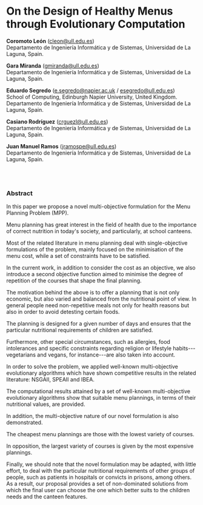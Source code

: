 # On the Design of Healthy Menus through Evolutionary Computation

**Coromoto León** (cleon@ull.edu.es) </br>
Departamento de Ingeniería Informática y de Sistemas, Universidad de La Laguna, Spain.

**Gara Miranda** (gmiranda@ull.edu.es) </br>
Departamento de Ingeniería Informática y de Sistemas, Universidad de La Laguna, Spain.

**Eduardo Segredo** (e.segredo@napier.ac.uk / esegredo@ull.edu.es) </br>
School of Computing, Edinburgh Napier University, United Kingdom. </br>
Departamento de Ingeniería Informática y de Sistemas, Universidad de La Laguna, Spain.

**Casiano Rodríguez** (crguezl@ull.edu.es) </br>
Departamento de Ingeniería Informática y de Sistemas, Universidad de La Laguna, Spain.

**Juan Manuel Ramos** (jramospe@ull.edu.es) </br>
Departamento de Ingeniería Informática y de Sistemas, Universidad de La Laguna, Spain.

</br></br>
### Abstract

In this paper we propose a novel multi-objective formulation for the Menu Planning Problem (MPP).

Menu planning has great interest in the field of health due to the importance of correct nutrition in today's society, and particularly, at school canteens.

Most of the related literature in menu planning deal with single-objective formulations of the problem, mainly focused on the minimisation of the menu cost, while a set of constraints have to be satisfied.

In the current work, in addition to consider the cost as an objective, we also introduce a second objective function aimed to minimise the degree of repetition of the courses that shape the final planning.

The motivation behind the above is to offer a planning that is not only economic, but also varied and balanced from the nutritional point of view. In general people need non-repetitive meals not only for health reasons but also in order to avoid detesting certain foods.

The planning is designed for a given number of days and ensures that the particular nutritional requirements of children are satisfied.

Furthermore, other special circumstances, such as allergies, food intolerances and specific constraints regarding religion or lifestyle habits---vegetarians and vegans, for instance---are also taken into account.

In order to solve the problem, we applied well-known multi-objective evolutionary algorithms which have shown competitive results in the related literature: NSGAII, SPEAII and IBEA.

The computational results attained by a set of well-known multi-objective evolutionary algorithms show that suitable menu plannings, in terms of their nutritional values, are provided.

In addition, the multi-objective nature of our novel formulation is also demonstrated.

The cheapest menu plannings are those with the lowest variety of courses.

In opposition, the largest variety of courses is given by the most expensive plannings.

Finally, we should note that the novel formulation may be adapted, with little effort, to deal with the particular nutritional requirements of other groups of people, such as patients in hospitals or convicts in prisons, among others.
As a result, our proposal provides a set of non-dominated solutions from which the final user can choose the one which better suits to the children needs and the canteen features.
